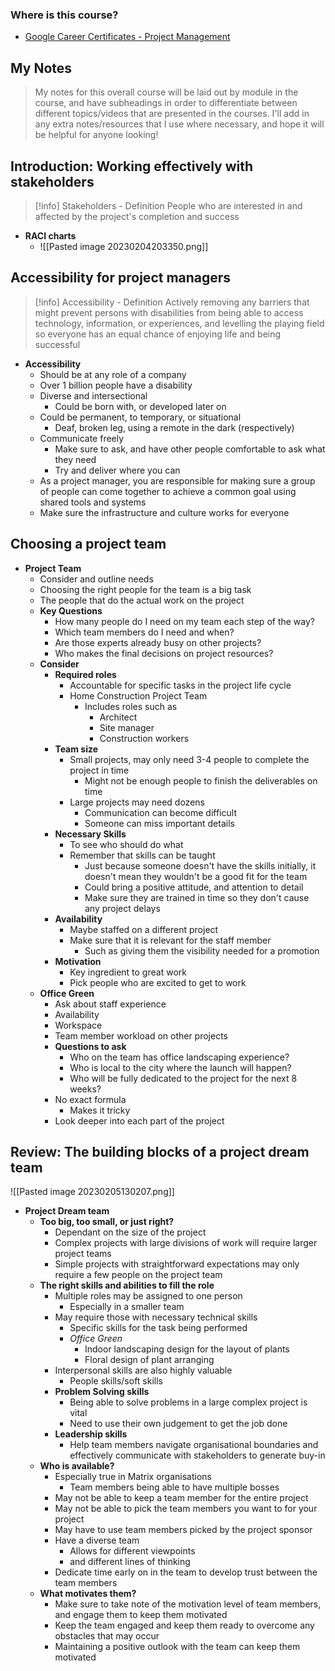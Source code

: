 ### Where is this course?
- [Google Career Certificates - Project Management](https://www.coursera.org/professional-certificates/google-project-management)

## My Notes
> My notes for this overall course will be laid out by module in the course, and have subheadings in order to differentiate between different topics/videos that are presented in the courses. I'll add in any extra notes/resources that I use where necessary, and hope it will be helpful for anyone looking!

## Introduction: Working effectively with stakeholders
> [!info] Stakeholders - Definition
> People who are interested in and affected by the project's completion and success
- **RACI charts**
	- ![[Pasted image 20230204203350.png]]

## Accessibility for project managers
> [!info] Accessibility - Definition
> Actively removing any barriers that might prevent persons with disabilities from being able to access technology, information, or experiences, and levelling the playing field so everyone has an equal chance of enjoying life and being successful
- **Accessibility**
	- Should be at any role of a company
	- Over 1 billion people have a disability
	- Diverse and intersectional
		- Could be born with, or developed later on
	- Could be permanent, to temporary, or situational
		- Deaf, broken leg, using a remote in the dark (respectively)
	- Communicate freely
		- Make sure to ask, and have other people comfortable to ask what they need
		- Try and deliver where you can
	- As a project manager, you are responsible for making sure a group of people can come together to achieve a common goal using shared tools and systems
	- Make sure the infrastructure and culture works for everyone

## Choosing a project team
- **Project Team**
	- Consider and outline needs
	- Choosing the right people for the team is a big task
	- The people that do the actual work on the project
	- **Key Questions**
		- How many people do I need on my team each step of the way?
		- Which team members do I need and when?
		- Are those experts already busy on other projects?
		- Who makes the final decisions on project resources?
	- **Consider**
		- **Required roles**
			- Accountable for specific tasks in the project life cycle
			- Home Construction Project Team
				- Includes roles such as
					- Architect
					- Site manager
					- Construction workers
		- **Team size**
			- Small projects, may only need 3-4 people to complete the project in time
				- Might not be enough people to finish the deliverables on time
			- Large projects may need dozens
				- Communication can become difficult
				- Someone can miss important details
		- **Necessary Skills**
			- To see who should do what
			- Remember that skills can be taught
				- Just because someone doesn't have the skills initially, it doesn't mean they wouldn't be a good fit for the team
				- Could bring a positive attitude, and attention to detail
				- Make sure they are trained in time so they don't cause any project delays
		- **Availability**
			- Maybe staffed on a different project
			- Make sure that it is relevant for the staff member
				- Such as giving them the visibility needed for a promotion
		- **Motivation**
			- Key ingredient to great work
			- Pick people who are excited to get to work
	- **Office Green**
		- Ask about staff experience
		- Availability
		- Workspace
		- Team member workload on other projects
		- **Questions to ask**
			- Who on the team has office landscaping experience?
			- Who is local to the city where the launch will happen?
			- Who will be fully dedicated to the project for the next 8 weeks?
		- No exact formula
			- Makes it tricky
		- Look deeper into each part of the project

## Review: The building blocks of a project dream team
![[Pasted image 20230205130207.png]]
- **Project Dream team**
	- **Too big, too small, or just right?**
		- Dependant on the size of the project
		- Complex projects with large divisions of work will require larger project teams
		- Simple projects with straightforward expectations may only require a few people on the project team
	- **The right skills and abilities to fill the role**
		- Multiple roles may be assigned to one person
			- Especially in a smaller team
		- May require those with necessary technical skills
			- Specific skills for the task being performed
			- *Office Green*
				- Indoor landscaping design for the layout of plants
				- Floral design of plant arranging
		- Interpersonal skills are also highly valuable
			- People skills/soft skills
		- **Problem Solving skills**
			- Being able to solve problems in a large complex project is vital
			- Need to use their own judgement to get the job done
		- **Leadership skills**
			- Help team members navigate organisational boundaries and effectively communicate with stakeholders to generate buy-in
	- **Who is available?**
		- Especially true in Matrix organisations
			- Team members being able to have multiple bosses
		- May not be able to keep a team member for the entire project
		- May not be able to pick the team members you want to for your project
		- May have to use team members picked by the project sponsor
		- Have a diverse team
			- Allows for different viewpoints
			- and different lines of thinking
		- Dedicate time early on in the team to develop trust between the team members
	- **What motivates them?**
		- Make sure to take note of the motivation level of team members, and engage them to keep them motivated
		- Keep the team engaged and keep them ready to overcome any obstacles that may occur
		- Maintaining a positive outlook with the team can keep them motivated

